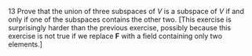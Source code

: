 13 Prove that the union of three subspaces of $V$ is a subspace of $V$ if and only if one of the subspaces contains the other two.
[This exercise is surprisingly harder than the previous exercise, possibly because this exercise is not true if we replace $\mathbf{F}$ with a field containing only two elements.]
